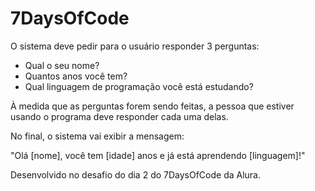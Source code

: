 # 7DaysOfCode

O sistema deve pedir para o usuário responder 3 perguntas:

- Qual o seu nome?
- Quantos anos você tem?
- Qual linguagem de programação você está estudando?
  
À medida que as perguntas forem sendo feitas, a pessoa que estiver usando o programa deve responder cada uma delas.

No final, o sistema vai exibir a mensagem:

"Olá [nome], você tem [idade] anos e já está aprendendo [linguagem]!"

Desenvolvido no desafio do dia 2 do 7DaysOfCode da Alura.

